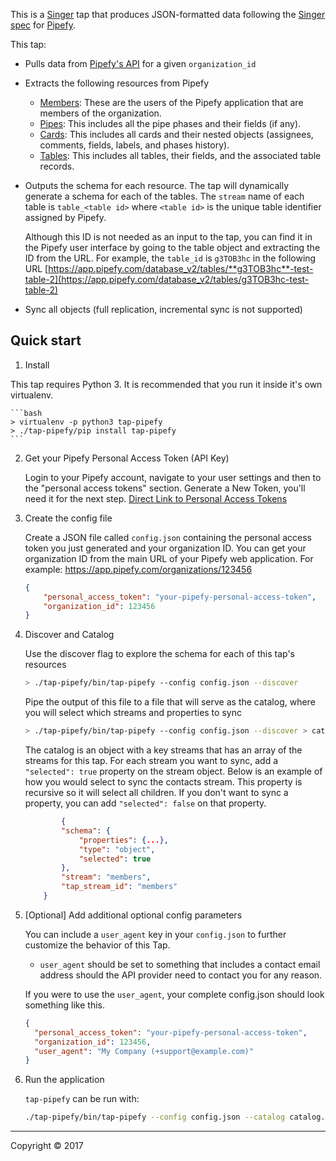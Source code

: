 This is a [Singer](https://singer.io) tap that produces JSON-formatted data following the [Singer spec](https://github.com/singer-io/getting-started/blob/master/SPEC.md) for [Pipefy](https://www.pipefy.com/).

This tap:
- Pulls data from [Pipefy's API](https://pipefy.docs.apiary.io/) for a given `organization_id`
- Extracts the following resources from Pipefy
  - [Members](https://pipefy.docs.apiary.io/#reference/0/show-organization): These are the users of the Pipefy application that are members of the organization.
  - [Pipes](http://docs.pipefypipe.apiary.io/#reference/0/list-pipes): This includes all the pipe phases and their fields (if any).
  - [Cards](https://pipefypipe.docs.apiary.io/#reference/0/list-cards): This includes all cards and their nested objects (assignees, comments, fields, labels, and phases history).
  - [Tables](http://docs.pipefydatabase.apiary.io/#reference/0/list-tables): This includes all tables, their fields, and the associated table records.
- Outputs the schema for each resource. The tap will dynamically generate a schema for each of the tables. The `stream` name of each table is `table_<table id>` where `<table id>` is the unique table identifier assigned by Pipefy.

	Although this ID is not needed as an input to the tap, you can find it in the Pipefy user interface by going to the table object and extracting the ID from the URL. For example, the `table_id` is `g3TOB3hc` in the following URL [https://app.pipefy.com/database_v2/tables/**g3TOB3hc**-test-table-2](https://app.pipefy.com/database_v2/tables/g3TOB3hc-test-table-2)
- Sync all objects (full replication, incremental sync is not supported)

## Quick start

1. Install

This tap requires Python 3. It is recommended that you run it inside it's own virtualenv.

    ```bash
    > virtualenv -p python3 tap-pipefy
    > ./tap-pipefy/pip install tap-pipefy
    ```

2. Get your Pipefy Personal Access Token (API Key)

    Login to your Pipefy account, navigate to your user settings and then to the "personal access tokens" section. Generate a New Token, you'll need it for the next step. [Direct Link to Personal Access Tokens](https://app.pipefy.com/tokens)

3. Create the config file

    Create a JSON file called `config.json` containing the personal access token you just generated and your organization ID. You can get your organization ID from the main URL of your Pipefy web application. For example: https://app.pipefy.com/organizations/123456

    ```json
    {
        "personal_access_token": "your-pipefy-personal-access-token",
        "organization_id": 123456
    }
    ```

4. Discover and Catalog

    Use the discover flag to explore the schema for each of this tap's resources

    ```bash
    > ./tap-pipefy/bin/tap-pipefy --config config.json --discover
    ```

    Pipe the output of this file to a file that will serve as the catalog, where you will select which streams and properties to sync

    ```bash
    > ./tap-pipefy/bin/tap-pipefy --config config.json --discover > catalog.json
    ```

    The catalog is an object with a key streams that has an array of the streams for this tap. For each stream you want to sync, add a `"selected": true` property on the stream object. Below is an example of how you would select to sync the contacts stream. This property is recursive so it will select all children. If you don't want to sync a property, you can add `"selected": false` on that property.

    ```json
            {
            "schema": {
                "properties": {...},
                "type": "object",
                "selected": true
            },
            "stream": "members",
            "tap_stream_id": "members"
        }
    ```

5. [Optional] Add additional optional config parameters

    You can include a `user_agent` key in your `config.json` to further customize the behavior of this Tap.
    - `user_agent` should be set to something that includes a contact email address should the API provider need to contact you for any reason.

    If you were to use the `user_agent`, your complete config.json should look something like this.

    ```json
    {
      "personal_access_token": "your-pipefy-personal-access-token",
      "organization_id": 123456,
      "user_agent": "My Company (+support@example.com)"
    }
    ```

7. Run the application

    `tap-pipefy` can be run with:

    ```bash
    ./tap-pipefy/bin/tap-pipefy --config config.json --catalog catalog.json
    ```

---

Copyright &copy; 2017
